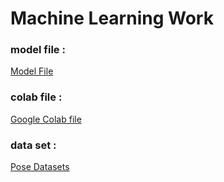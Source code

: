 # Machine Learning Work

### model file : 
<a href="https://drive.google.com/file/d/1m9lRzGNzxLF3ayTILb4kpAu4X64VWlQd/view?usp=sharing">Model File</a>

### colab file : 
<a href="https://colab.research.google.com/drive/1fZvshUfkyRICpimy9jqe2xTzfFTwIKSu?usp=sharing">Google Colab file</a>

### data set :
<a href="https://drive.google.com/drive/folders/1jd7Fqq1RtJoGq9pkoVbgLrAUdAvNoo_O">Pose Datasets</a>
